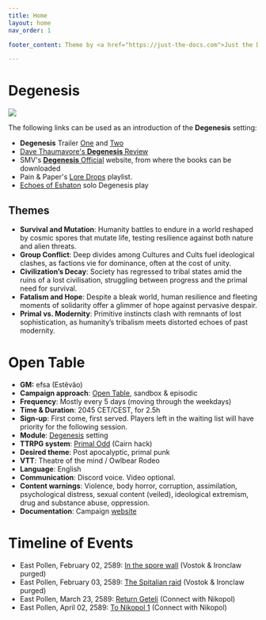```yaml
---
title: Home
layout: home
nav_order: 1

footer_content: Theme by <a href="https://just-the-docs.com">Just the Docs</a>, licensed under the <a href=https://en.wikipedia.org/wiki/MIT_License">MIT License</a>. See <a href=\degenesis/systems/CHANGELOG>CHANGELOG</a>.

---
```


# Degenesis

![](https://img2.storyblok.com/0x0/filters:quality(99):format(webp)/f/72501/2560x1440/1fc6e9d7ce/wp-01-desktop-2560-1440.jpg)

The following links can be used as an introduction of the **Degenesis** setting:

- **Degenesis** Trailer [One](https://www.youtube.com/watch?v=WTCARC91yyw) and [Two](https://www.youtube.com/watch?v=0Tw3KaMr8wk)
- [Dave Thaumavore's **Degenesis** Review](https://youtu.be/8aZRkjvtaow?si=EXGuFbe9oarAbIJ7)
- SMV's [**Degenesis** Official](https://degenesis.com) website, from where the books can be downloaded 
- Pain & Paper's [Lore Drops](https://www.youtube.com/playlist?list=PLk840OZtXPdwI8Zvoo-SGA-yxs1Yqkf8N) playlist.
- [Echoes of Eshaton](https://echoesofeshaton.com/) solo Degenesis play

## Themes

- **Survival and Mutation**: Humanity battles to endure in a world reshaped by cosmic spores that mutate life, testing resilience against both nature and alien threats.
- **Group Conflict**: Deep divides among Cultures and Cults fuel ideological clashes, as factions vie for dominance, often at the cost of unity.
- **Civilization’s Decay**: Society has regressed to tribal states amid the ruins of a lost civilisation, struggling between progress and the primal need for survival.
- **Fatalism and Hope**: Despite a bleak world, human resilience and fleeting moments of solidarity offer a glimmer of hope against pervasive despair.
- **Primal vs. Modernity**: Primitive instincts clash with remnants of lost sophistication, as humanity’s tribalism meets distorted echoes of past modernity.

# Open Table

- **GM:** efsa (Estêvão)
- **Campaign approach**: [Open Table](https://www.thearcanelibrary.com/blogs/shadowdark-blog/open-table-how-the-creators-of-d-d-ran-their-games?srsltid=AfmBOoqNYWIzVWFjQKEoyumD4NTcFvhdkiVGQgaluf5LKmkS3-ORyFI7), sandbox & episodic
- **Frequency**: Mostly every 5 days (moving through the weekdays)
- **Time & Duration**: 2045 CET/CEST, for 2.5h
- **Sign-up**: First come, first served. Players left in the waiting list will have priority for the following session.
- **Module**: [Degenesis](https://degenesis.com/) setting
- **TTRPG system**: [Primal Odd](https://terra-campaigns.github.io/degenesis/systems/) (Cairn hack)
- **Desired theme**: Post apocalyptic, primal punk
- **VTT**: Theatre of the mind / Owlbear Rodeo
- **Language**: English
- **Communication**: Discord voice. Video optional.
- **Content warnings**: Violence, body horror, corruption, assimilation, psychological distress, sexual content (veiled), ideological extremism, drug and substance abuse, oppression.
- **Documentation**: Campaign [website](https://terra-campaigns.github.io/degenesis/)

# Timeline of Events

<!-- QueryToSerialize: LIST without ID region + ", " + timestamp + ": " + "["+ title + "](https://terra-campaigns.github.io/"+ regexreplace(file.path, ".md", "") + ") (" + parent + ")" FROM "degenesis/campaigns" WHERE file.name != "index" SORT timestamp, nav_order asc -->
<!-- SerializedQuery: LIST without ID region + ", " + timestamp + ": " + "["+ title + "](https://terra-campaigns.github.io/"+ regexreplace(file.path, ".md", "") + ") (" + parent + ")" FROM "degenesis/campaigns" WHERE file.name != "index" SORT timestamp, nav_order asc -->
- East Pollen, February 02, 2589: [In the spore wall](https://terra-campaigns.github.io/degenesis/campaigns/VostokIronclawPurged/chap1) (Vostok & Ironclaw purged)
- East Pollen, February 03, 2589: [The Spitalian raid](https://terra-campaigns.github.io/degenesis/campaigns/VostokIronclawPurged/chap2) (Vostok & Ironclaw purged)
- East Pollen, March 23, 2589: [Return Geteli](https://terra-campaigns.github.io/degenesis/campaigns/ConnectNikopol/ReturnGeteli) (Connect with Nikopol)
- East Pollen, April 02, 2589: [To Nikopol 1](https://terra-campaigns.github.io/degenesis/campaigns/ConnectNikopol/ToNikopol1) (Connect with Nikopol)
<!-- SerializedQuery END -->

